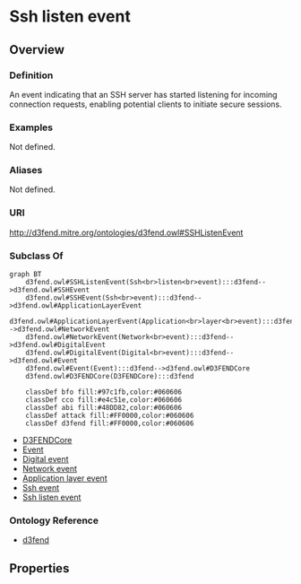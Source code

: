 # Ssh listen event

## Overview

### Definition
An event indicating that an SSH server has started listening for incoming connection requests, enabling potential clients to initiate secure sessions.

### Examples
Not defined.

### Aliases
Not defined.

### URI
http://d3fend.mitre.org/ontologies/d3fend.owl#SSHListenEvent

### Subclass Of
```mermaid
graph BT
    d3fend.owl#SSHListenEvent(Ssh<br>listen<br>event):::d3fend-->d3fend.owl#SSHEvent
    d3fend.owl#SSHEvent(Ssh<br>event):::d3fend-->d3fend.owl#ApplicationLayerEvent
    d3fend.owl#ApplicationLayerEvent(Application<br>layer<br>event):::d3fend-->d3fend.owl#NetworkEvent
    d3fend.owl#NetworkEvent(Network<br>event):::d3fend-->d3fend.owl#DigitalEvent
    d3fend.owl#DigitalEvent(Digital<br>event):::d3fend-->d3fend.owl#Event
    d3fend.owl#Event(Event):::d3fend-->d3fend.owl#D3FENDCore
    d3fend.owl#D3FENDCore(D3FENDCore):::d3fend
    
    classDef bfo fill:#97c1fb,color:#060606
    classDef cco fill:#e4c51e,color:#060606
    classDef abi fill:#48DD82,color:#060606
    classDef attack fill:#FF0000,color:#060606
    classDef d3fend fill:#FF0000,color:#060606
```

- [D3FENDCore](/docs/ontology/reference/model/D3FENDCore/D3FENDCore.md)
- [Event](/docs/ontology/reference/model/D3FENDCore/Event/Event.md)
- [Digital event](/docs/ontology/reference/model/D3FENDCore/Event/Digital%20event/Digital%20event.md)
- [Network event](/docs/ontology/reference/model/D3FENDCore/Event/Digital%20event/Network%20event/Network%20event.md)
- [Application layer event](/docs/ontology/reference/model/D3FENDCore/Event/Digital%20event/Network%20event/Application%20layer%20event/Application%20layer%20event.md)
- [Ssh event](/docs/ontology/reference/model/D3FENDCore/Event/Digital%20event/Network%20event/Application%20layer%20event/Ssh%20event/Ssh%20event.md)
- [Ssh listen event](/docs/ontology/reference/model/D3FENDCore/Event/Digital%20event/Network%20event/Application%20layer%20event/Ssh%20event/Ssh%20listen%20event/Ssh%20listen%20event.md)


### Ontology Reference
- [d3fend](http://d3fend.mitre.org/ontologies/d3fend.owl#)

## Properties
